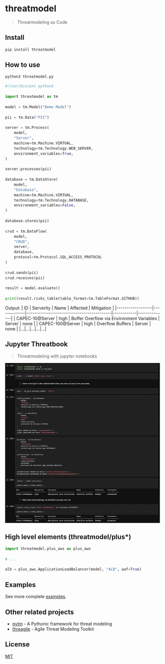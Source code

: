 # threatmodel
> Threatmodeling as Code

## Install
```bash
pip install threatmodel
```

## How to use
```bash
python3 threatmodel.py
```

```python
#!/usr/bin/env python3

import threatmodel as tm

model = tm.Model("Demo Model")

pii = tm.Data("PII")

server = tm.Process(
    model,
    "Server",
    machine=tm.Machine.VIRTUAL,
    technology=tm.Technology.WEB_SERVER,
    environment_variables=True,
)

server.processes(pii)

database = tm.DataStore(
    model,
    "Database",
    machine=tm.Machine.VIRTUAL,
    technology=tm.Technology.DATABASE,
    environment_variables=False,
)

database.stores(pii)

crud = tm.DataFlow(
    model,
    "CRUD",
    server,
    database,
    protocol=tm.Protocol.SQL_ACCESS_PROTOCOL
)

crud.sends(pii)
crud.receives(pii)

result = model.evaluate()

print(result.risks_table(table_format=tm.TableFormat.GITHUB))
```
Output:
| ID               | Serverity   | Name                                      | Affected   | Mitigation   |
|------------------|-------------|-------------------------------------------|------------|--------------|
| CAPEC-10@Server  | high        | Buffer Overflow via Environment Variables | Server     | none         |
| CAPEC-100@Server | high        | Overflow Buffers                          | Server     | none         |
|...|...|...|...|...|

## Jupyter Threatbook
> Threatmodeling with jupyter notebooks

![threatbook.png](https://github.com/hupe1980/threatmodel/raw/main/.assets/threatbook.png)


## High level elements (threatmodel/plus*)
```python
import threatmodel.plus_aws as plus_aws

# ...

alb = plus_aws.ApplicationLoadBalancer(model, "ALB", waf=True)

```
## Examples

See more complete [examples](https://github.com/hupe1980/threatmodel/tree/master/examples).

## Other related projects
- [pytm](https://github.com/izar/pytm) - A Pythonic framework for threat modeling
- [threagile](https://github.com/Threagile/threagile) - Agile Threat Modeling Toolkit

## License

[MIT](LICENSE)